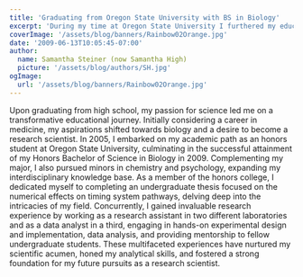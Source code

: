 ```yaml
---
title: 'Graduating from Oregon State University with BS in Biology'
excerpt: 'During my time at Oregon State University I furthered my education in biology and gained research and mentoring experience.'
coverImage: '/assets/blog/banners/Rainbow02Orange.jpg'
date: '2009-06-13T10:05:45-07:00'
author:
  name: Samantha Steiner (now Samantha High)
  picture: '/assets/blog/authors/SH.jpg'
ogImage:
  url: '/assets/blog/banners/Rainbow02Orange.jpg'
---
```


Upon graduating from high school, my passion for science led me on a transformative educational journey. Initially considering a career in medicine, my aspirations shifted towards biology and a desire to become a research scientist. In 2005, I embarked on my academic path as an honors student at Oregon State University, culminating in the successful attainment of my Honors Bachelor of Science in Biology in 2009. Complementing my major, I also pursued minors in chemistry and psychology, expanding my interdisciplinary knowledge base. As a member of the honors college, I dedicated myself to completing an undergraduate thesis focused on the numerical effects on timing system pathways, delving deep into the intricacies of my field. Concurrently, I gained invaluable research experience by working as a research assistant in two different laboratories and as a data analyst in a third, engaging in hands-on experimental design and implementation, data analysis, and providing mentorship to fellow undergraduate students. These multifaceted experiences have nurtured my scientific acumen, honed my analytical skills, and fostered a strong foundation for my future pursuits as a research scientist.